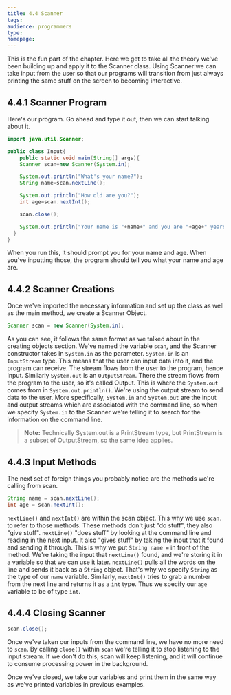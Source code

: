 ```yaml
---
title: 4.4 Scanner
tags:
audience: programmers
type:
homepage:
---
```

This is the fun part of the chapter. Here we get to take all the theory we've been building up and apply it to the Scanner class. Using Scanner we can take input from the user so that our programs will transition from just always printing the same stuff on the screen to becoming interactive.

## 4.4.1 Scanner Program

Here's our program. Go ahead and type it out, then we can start talking about it.

~~~java
import java.util.Scanner;

public class Input{
	public static void main(String[] args){
    Scanner scan=new Scanner(System.in);

    System.out.println("What's your name?");
    String name=scan.nextLine();

    System.out.println("How old are you?");
    int age=scan.nextInt();

    scan.close();

    System.out.println("Your name is "+name+" and you are "+age+" years old");
  }
}
~~~

When you run this, it should prompt you for your name and age. When you've inputting those, the program should tell you what your name and age are.

## 4.4.2 Scanner Creations

Once we've imported the necessary information and set up the class as well as the main method, we create a Scanner Object.

~~~java
Scanner scan = new Scanner(System.in);
~~~

As you can see, it follows the same format as we talked about in the creating objects section. We've named the variable `scan`, and the Scanner constructor takes in `System.in` as the parameter. `System.in` is an `InputStream` type. This means that the user can input data into it, and the program can receive. The stream flows from the user to the program, hence Input. Similarly `System.out` is an `OutputStream`. There the stream flows from the program to the user, so it's called Output. This is where the `System.out` comes from in `System.out.println()`. We're using the output stream to send data to the user. More specifically, `System.in` and `System.out` are the input and output streams which are associated with the command line, so when we specify `System.in` to the Scanner we're telling it to search for the information on the command line.

> **Note:** Technically System.out is a PrintStream type, but PrintStream is a subset of OutputStream, so the same idea applies.

## 4.4.3 Input Methods

The next set of foreign things you probably notice are the methods we're calling from scan.

~~~java
String name = scan.nextLine();
int age = scan.nextInt();
~~~

`nextLine()` and `nextInt()` are within the scan object. This why we use `scan.` to refer to those methods. These methods don't just "do stuff", they also "give stuff". `nextLine()` "does stuff" by looking at the command line and reading in the next input. It also "gives stuff" by taking the input that it found and sending it through. This is why we put `String name =` in front of the method. We're taking the input that `nextLine()` found, and we're storing it in a variable so that we can use it later. `nextLine()` pulls all the words on the line and sends it back as a `String` object. That's why we specify `String` as the type of our `name` variable. Similarly, `nextInt()` tries to grab a number from the next line and returns it as a `int` type. Thus we specify our `age` variable to be of type `int`.

## 4.4.4 Closing Scanner

~~~java
scan.close();
~~~

Once we've taken our inputs from the command line, we have no more need to `scan`. By calling `close()` within `scan` we're telling it to stop listening to the input stream. If we don't do this, scan will keep listening, and it will continue to consume processing power in the background.

Once we've closed, we take our variables and print them in the same way as we've printed variables in previous examples.
